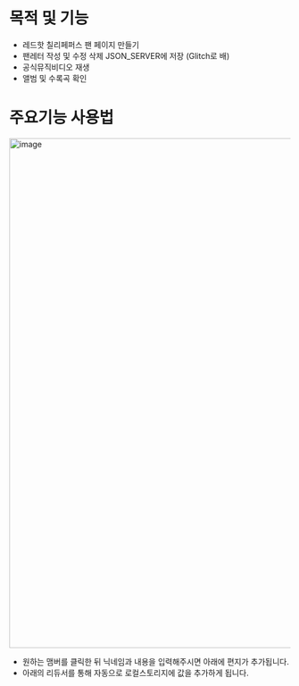 # 목적 및 기능

* 레드핫 칠리페퍼스 팬 페이지 만들기
* 팬레터 작성 및 수정 삭제 JSON_SERVER에 저장 (Glitch로 배)
* 공식뮤직비디오 재생
* 앨범 및 수록곡 확인

# 주요기능 사용법
<img width="913" alt="image" src="https://github.com/peeChulchul/S_FanPage/assets/144536397/022700e5-7e87-4be6-a597-cd20fadbcb3a">

* 원하는 맴버를 클릭한 뒤 닉네임과 내용을 입력해주시면 아래에 편지가 추가됩니다.
* 아래의 리듀서를 통해 자동으로 로컬스토리지에 값을 추가하게 됩니다.
